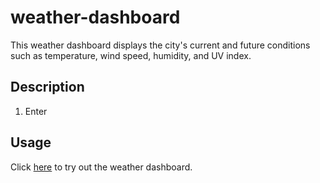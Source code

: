 # weather-dashboard
This weather dashboard displays the city's current and future conditions such as temperature, wind speed, humidity, and UV index.

## Description
1. Enter 

## Usage
Click [here](https://christylex3.github.io/weather-dashboard/) to try out the weather dashboard.